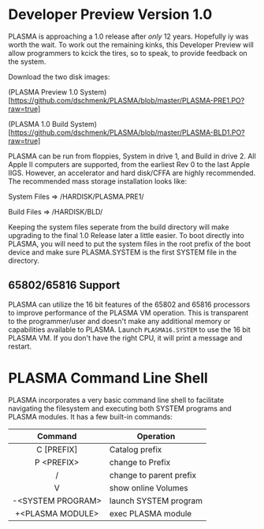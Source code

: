 # Developer Preview Version 1.0

PLASMA is approaching a 1.0 release after _only_ 12 years. Hopefully iy was worth the wait. To work out the remaining kinks, this Developer Preview will allow programmers to kcick the tires, so to speak, to provide feedback on the system.

Download the two disk images:

(PLASMA Preview 1.0 System)[https://github.com/dschmenk/PLASMA/blob/master/PLASMA-PRE1.PO?raw=true]

(PLASMA 1.0 Build System)[https://github.com/dschmenk/PLASMA/blob/master/PLASMA-BLD1.PO?raw=true]

PLASMA can be run from floppies, System in drive 1, and Build in drive 2. All Apple II computers are supported, from the earliest Rev 0 to the last Apple IIGS. However, an accelerator and hard disk/CFFA are highly recommended. The recommended mass storage installation looks like:

System Files => /HARDISK/PLASMA.PRE1/

Build Files => /HARDISK/BLD/

Keeping the system files seperate from the build directory will make upgrading to the final 1.0 Release later a little easier. To boot directly into PLASMA, you will need to put the system files in the root prefix of the boot device and make sure PLASMA.SYSTEM is the first SYSTEM file in the directory.

## 65802/65816 Support

PLASMA can utilize the 16 bit features of the 65802 and 65816 processors to improve performance of the PLASMA VM operation. This is transparent to the programmer/user and doesn't make any additional memory or capabilities available to PLASMA. Launch `PLASMA16.SYSTEM` to use the 16 bit PLASMA VM. If you don't have the right CPU, it will print a message and restart.

# PLASMA Command Line Shell

PLASMA incorporates a very basic command line shell to facilitate navigating the filesystem and executing both SYSTEM programs and PLASMA modules. It has a few built-in commands:

|       Command       |      Operation        |
|:-------------------:|-----------------------|
| C [PREFIX]          | Catalog prefix
| P \<PREFIX\>        | change to Prefix
| /                   | change to parent prefix
| V                   | show online Volumes
| -\<SYSTEM PROGRAM\> | launch SYSTEM program
| +\<PLASMA MODULE\>  | exec PLASMA module

